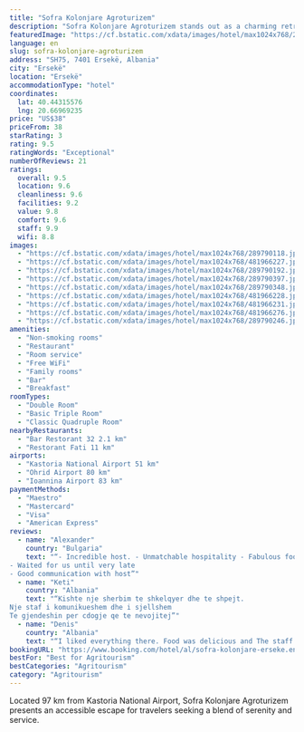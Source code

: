 ```yaml
---
title: "Sofra Kolonjare Agroturizem"
description: "Sofra Kolonjare Agroturizem stands out as a charming retreat in Ersekë, offering guests a harmonious blend of comfort and convenience."
featuredImage: "https://cf.bstatic.com/xdata/images/hotel/max1024x768/289790118.jpg?k=a562d1b541d02b96063fbdff77b7092073595e6e1e7696b36d68db37b1a220d0&o=&hp=1"
language: en
slug: sofra-kolonjare-agroturizem
address: "SH75, 7401 Ersekë, Albania"
city: "Ersekë"
location: "Ersekë"
accommodationType: "hotel"
coordinates:
  lat: 40.44315576
  lng: 20.66969235
price: "US$38"
priceFrom: 38
starRating: 3
rating: 9.5
ratingWords: "Exceptional"
numberOfReviews: 21
ratings:
  overall: 9.5
  location: 9.6
  cleanliness: 9.6
  facilities: 9.2
  value: 9.8
  comfort: 9.6
  staff: 9.9
  wifi: 8.8
images:
  - "https://cf.bstatic.com/xdata/images/hotel/max1024x768/289790118.jpg?k=a562d1b541d02b96063fbdff77b7092073595e6e1e7696b36d68db37b1a220d0&o=&hp=1"
  - "https://cf.bstatic.com/xdata/images/hotel/max1024x768/481966227.jpg?k=9611756a323d08ade4c6662615b30b074d88e14ccd7c941a185850c2b7381250&o=&hp=1"
  - "https://cf.bstatic.com/xdata/images/hotel/max1024x768/289790192.jpg?k=f892f6de5f924881534dd675a47a936a782e30f1df51b8aa7bc1355e3eb09904&o=&hp=1"
  - "https://cf.bstatic.com/xdata/images/hotel/max1024x768/289790397.jpg?k=d2a1e18170de6699d42a727288ec315b82e9ecf49ae1fb6191b905f06daf369f&o=&hp=1"
  - "https://cf.bstatic.com/xdata/images/hotel/max1024x768/289790348.jpg?k=7464e357e0105a8c33d5d641d3c3d47fd62805409be897a5f3fca2089b1033b4&o=&hp=1"
  - "https://cf.bstatic.com/xdata/images/hotel/max1024x768/481966228.jpg?k=13a0da60f5ca0e2a80fe5dd7a01712e9707d09ba431400b913017b16185a8f87&o=&hp=1"
  - "https://cf.bstatic.com/xdata/images/hotel/max1024x768/481966231.jpg?k=9bd5bea3e51723d17baf8df21e4a7f7766f17820f446335f6decb0e1c4733886&o=&hp=1"
  - "https://cf.bstatic.com/xdata/images/hotel/max1024x768/481966276.jpg?k=76930ecf0e596b4bcf0c63b7a7afa210694aa57fb026786bc99f9b84063ab4f2&o=&hp=1"
  - "https://cf.bstatic.com/xdata/images/hotel/max1024x768/289790246.jpg?k=f942daf2315f37a0705d07e54f13c51e1dd30ccb5c4dbcd0d7d2996bc7f504d8&o=&hp=1"
amenities:
  - "Non-smoking rooms"
  - "Restaurant"
  - "Room service"
  - "Free WiFi"
  - "Family rooms"
  - "Bar"
  - "Breakfast"
roomTypes:
  - "Double Room"
  - "Basic Triple Room"
  - "Classic Quadruple Room"
nearbyRestaurants:
  - "Bar Restorant 32 2.1 km"
  - "Restorant Fati 11 km"
airports:
  - "Kastoria National Airport 51 km"
  - "Ohrid Airport 80 km"
  - "Ioannina Airport 83 km"
paymentMethods:
  - "Maestro"
  - "Mastercard"
  - "Visa"
  - "American Express"
reviews:
  - name: "Alexander"
    country: "Bulgaria"
    text: "“- Incredible host. - Unmatchable hospitality - Fabulous food
- Waited for us until very late
- Good communication with host”"
  - name: "Keti"
    country: "Albania"
    text: "“Kishte nje sherbim te shkelqyer dhe te shpejt.
Nje staf i komunikueshem dhe i sjellshem
Te gjendeshin per cdogje qe te nevojitej”"
  - name: "Denis"
    country: "Albania"
    text: "“I liked everything there. Food was delicious and The staff is very polite and friendly. I recommend at least 1 night there. You will not be disappointed. Of course I would visit Sofra Kolonjare again in winter.”"
bookingURL: "https://www.booking.com/hotel/al/sofra-kolonjare-erseke.en-gb.html?aid=8035640"
bestFor: "Best for Agritourism"
bestCategories: "Agritourism"
category: "Agritourism"
---
```


Located 97 km from Kastoria National Airport, Sofra Kolonjare Agroturizem presents an accessible escape for travelers seeking a blend of serenity and service.